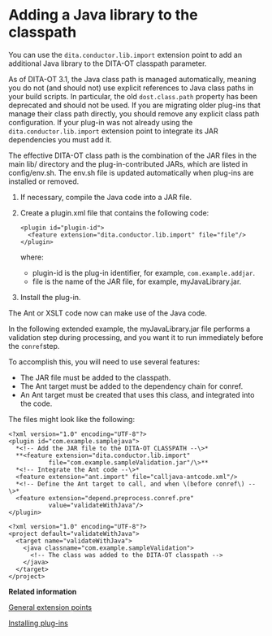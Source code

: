 # Adding a Java library to the classpath

You can use the `dita.conductor.lib.import` extension point to add an additional Java library to the DITA-OT classpath parameter.

As of DITA-OT 3.1, the Java class path is managed automatically, meaning you do not \(and should not\) use explicit references to Java class paths in your build scripts. In particular, the old `dost.class.path` property has been deprecated and should not be used. If you are migrating older plug-ins that manage their class path directly, you should remove any explicit class path configuration. If your plug-in was not already using the `dita.conductor.lib.import` extension point to integrate its JAR dependencies you must add it.

The effective DITA-OT class path is the combination of the JAR files in the main lib/ directory and the plug-in-contributed JARs, which are listed in config/env.sh. The env.sh file is updated automatically when plug-ins are installed or removed.

1.  If necessary, compile the Java code into a JAR file.

2.  Create a plugin.xml file that contains the following code:

    ```
    <plugin id="plugin-id">
      <feature extension="dita.conductor.lib.import" file="file"/>
    </plugin>
    ```

    where:

    -   plugin-id is the plug-in identifier, for example, `com.example.addjar`.
    -   file is the name of the JAR file, for example, myJavaLibrary.jar.
3.  Install the plug-in.


The Ant or XSLT code now can make use of the Java code.

In the following extended example, the myJavaLibrary.jar file performs a validation step during processing, and you want it to run immediately before the `conref`step.

To accomplish this, you will need to use several features:

-   The JAR file must be added to the classpath.
-   The Ant target must be added to the dependency chain for conref.
-   An Ant target must be created that uses this class, and integrated into the code.

The files might look like the following:

```
<?xml version="1.0" encoding="UTF-8"?>
<plugin id="com.example.samplejava">
  *<!-- Add the JAR file to the DITA-OT CLASSPATH --\>*
  **<feature extension="dita.conductor.lib.import" 
           file="com.example.sampleValidation.jar"/\>**
  *<!-- Integrate the Ant code --\>*
  <feature extension="ant.import" file="calljava-antcode.xml"/>
  *<!-- Define the Ant target to call, and when \(before conref\) --\>*
  <feature extension="depend.preprocess.conref.pre" 
           value="validateWithJava"/>
</plugin>
```

```
<?xml version="1.0" encoding="UTF-8"?>
<project default="validateWithJava">
  <target name="validateWithJava">
    <java classname="com.example.sampleValidation">
      <!-- The class was added to the DITA-OT classpath -->
    </java>
  </target>
</project>
```

**Related information**  


[General extension points](../extension-points/plugin-extension-points-general.md)

[Installing plug-ins](../topics/plugins-installing.md)

